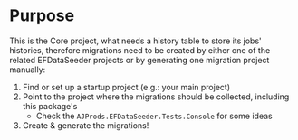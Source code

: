 ﻿# Purpose
This is the Core project, what needs a history table to store its jobs' histories,
therefore migrations need to be created by either one of the related EFDataSeeder projects
or by generating one migration project manually:

1. Find or set up a startup project (e.g.: your main project)
2. Point to the project where the migrations should be collected, including this package's
   * Check the ```AJProds.EFDataSeeder.Tests.Console``` for some ideas
3. Create & generate the migrations!
